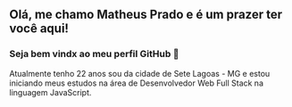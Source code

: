 ## Olá, me chamo Matheus Prado e é um prazer ter você aqui!
### Seja bem vindx ao meu perfil GitHub 👋

Atualmente tenho 22 anos sou da cidade de Sete Lagoas - MG e estou iniciando meus estudos na área de Desenvolvedor Web Full Stack na linguagem JavaScript.
<!--
**matheus-fnprado/matheus-fnprado** is a ✨ _special_ ✨ repository because its `README.md` (this file) appears on your GitHub profile.

Here are some ideas to get you started:

- 🔭 I’m currently working on ...
- 🌱 I’m currently learning ...
- 👯 I’m looking to collaborate on ...
- 🤔 I’m looking for help with ...
- 💬 Ask me about ...
- 📫 How to reach me: ...
- 😄 Pronouns: ...
- ⚡ Fun fact: ...
-->
